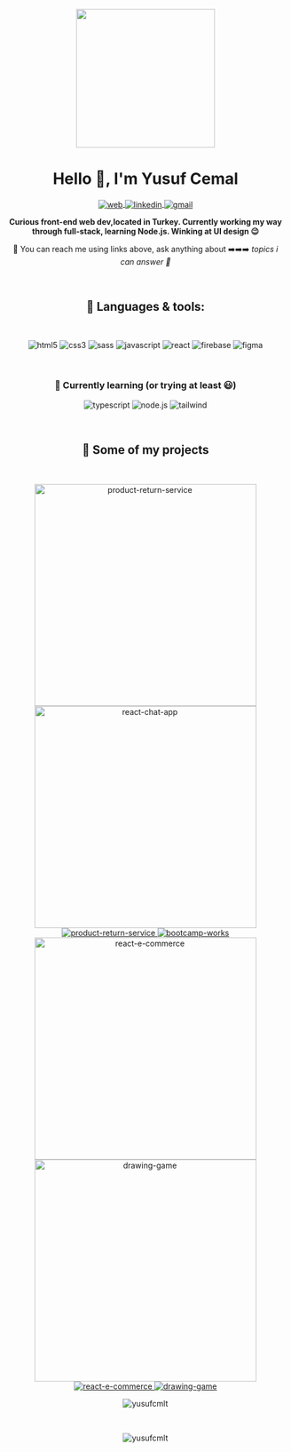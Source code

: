 <p align="center">
  <img src="https://user-images.githubusercontent.com/58252790/131265676-82ab7985-220b-4e5e-b4fb-cab1e2846ef0.gif" width="250" height="250" />
</p>

<!-- About-START -->

<h1 align="center">Hello 👋, I'm Yusuf Cemal</h1>

<p align="center" >
  <span align="center">
    <a href="https://yusufcmlt.github.io" target="blank">
      <img align="center" src="https://img.shields.io/badge/website-000000?style=for-the-badge&logo=About.me&logoColor=white" alt="web" />
    </a>
  </span>
  <span align="center">
    <a href="https://linkedin.com/in/yusufcemaltokmak" target="blank">
      <img align="center" src="https://img.shields.io/badge/LinkedIn-0077B5?style=for-the-badge&logo=linkedin&logoColor=white" alt="linkedin" />
    </a>
  </span>
  <span align="center">
    <a href="mailto:6ziyv3vuq@relay.firefox.com" target="blank">
      <img align="center" src="https://img.shields.io/badge/Gmail-D14836?style=for-the-badge&logo=gmail&logoColor=white" alt="gmail" />
    </a>
  </span>
</p>

<p align="center"><strong>Curious front-end web dev,located in Turkey. Currently working my way through full-stack, learning Node.js.  Winking at UI design 😉</strong></p>
<p align="center">🙋 You can reach me using links above, ask anything about ➡️➡️➡️ <em>topics i can answer 🤔 </em> </p>

<br/>


<!-- SKILLS-START -->

 <h2 align="center"> 🧰 Languages & tools:</h2>
 
 <br/>
 
<p align="center"><img src="https://img.shields.io/badge/HTML5-E34F26?style=for-the-badge&logo=html5&logoColor=white" alt="html5" />
<img src="https://img.shields.io/badge/CSS3-1572B6?style=for-the-badge&logo=css3&logoColor=white" alt="css3" />
<img src="https://img.shields.io/badge/Sass-CC6699?style=for-the-badge&logo=sass&logoColor=white" alt="sass" />
<img src="https://img.shields.io/badge/JavaScript-323330?style=for-the-badge&logo=javascript&logoColor=F7DF1E" alt="javascript" />

<img src="https://img.shields.io/badge/React-20232A?style=for-the-badge&logo=react&logoColor=61DAFB" alt="react" />
<img src="https://img.shields.io/badge/firebase-ffca28?style=for-the-badge&logo=firebase&logoColor=black" alt="firebase" />
<img src="https://img.shields.io/badge/Figma-F24E1E?style=for-the-badge&logo=figma&logoColor=white" alt="figma" /></p> 


<br/>

 <h3 align="center"> 🤔 Currently learning (or trying at least 😃) </h3>
<p align="center">
<img src="https://img.shields.io/badge/TypeScript-007ACC?style=for-the-badge&logo=typescript&logoColor=white" alt="typescript" />
<img src="https://img.shields.io/badge/Node.js-339933?style=for-the-badge&logo=nodedotjs&logoColor=white" alt="node.js" />
<img src="https://img.shields.io/badge/Tailwind_CSS-38B2AC?style=for-the-badge&logo=tailwind-css&logoColor=white" alt="tailwind" />
</p> 
<br/>

<!-- SKILLS-END -->

<!-- PROJECTS-START -->

<h2 align="center">🔨 Some of my projects</h2>

<br/>

<p align="center">
  
   <!-- PROJECTS-FIRST-ROW -->
  
  <img  width="400" src="https://user-images.githubusercontent.com/58252790/141175219-bcdd8d68-86a5-4d03-8942-f6d13c9e741a.png" alt="product-return-service" />
  <img  width="400" src="https://user-images.githubusercontent.com/58252790/141175215-f1b82fd3-08b3-44ab-b3e0-aab7a69b0355.png" alt="react-chat-app" />
 
  <a href="https://github.com/yusufcmlt/product-return-service-app" target="blank">
    <img align="" src="https://github-readme-stats.vercel.app/api/pin/?username=yusufcmlt&repo=product-return-service-app&theme=aura_dark" alt="product-return-service" />
  </a>
  <a href="https://github.com/yusufcmlt/patika-react-bootcamp" target="blank">
    <img align="" src="https://github-readme-stats.vercel.app/api/pin/?username=yusufcmlt&repo=patika-react-bootcamp&theme=aura_dark" alt="bootcamp-works" />
  </a>

  <!-- PROJECTS-SECOND-ROW -->
  
 
 <img  width="400" src="https://user-images.githubusercontent.com/58252790/141175159-433913a2-5e06-41c0-94a7-3d6f662e2f59.png" alt="react-e-commerce" />
  <img  width="400" src="https://user-images.githubusercontent.com/58252790/141177233-2ecd2f06-bdeb-4b22-97ef-6b96e0a895b2.png" alt="drawing-game" />
 
  <a href="https://github.com/yusufcmlt/ecommmerce-react" target="blank">
    <img align="" src="https://github-readme-stats.vercel.app/api/pin/?username=yusufcmlt&repo=ecommmerce-react&theme=aura_dark" alt="react-e-commerce" />
  </a>
  <a href="https://github.com/yusufcmlt/cizim-oyunu" target="blank">
    <img align="" src="https://github-readme-stats.vercel.app/api/pin/?username=yusufcmlt&repo=cizim-oyunu&theme=aura_dark" alt="drawing-game" />
  </a>
  
</p>

<!-- PROJECTS-END -->




<p align="center"><img  src="https://github-readme-stats.vercel.app/api/top-langs?username=yusufcmlt&show_icons=true&locale=en&layout=compact&theme=aura_dark" alt="yusufcmlt" /></p> 

<br/>
<p align="center"> <img src="https://komarev.com/ghpvc/?username=yusufcmlt&label=Profile%20views&color=0e75b6&style=flat" alt="yusufcmlt" /> </p>
